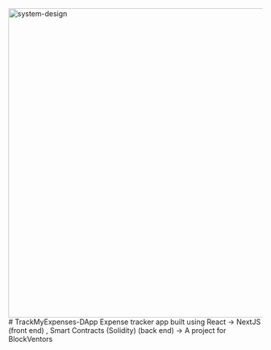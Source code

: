 <img width="612" alt="system-design" src="https://user-images.githubusercontent.com/22265347/122660347-48b62f00-d19a-11eb-8d8c-838d6e8b0ffb.png">
# TrackMyExpenses-DApp
Expense tracker app built using React -> NextJS (front end) , Smart Contracts (Solidity) (back end) -> A project for BlockVentors 

